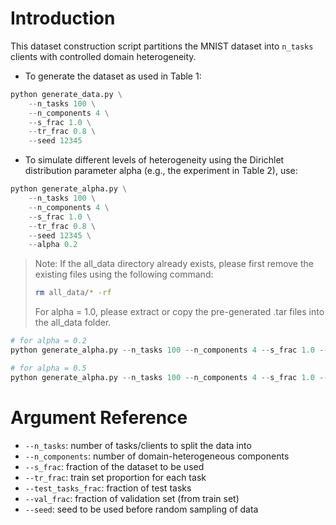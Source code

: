 # Introduction

This dataset construction script partitions the MNIST dataset into `n_tasks` clients with controlled domain heterogeneity.

- To generate the dataset as used in Table 1:

```python
python generate_data.py \
    --n_tasks 100 \
    --n_components 4 \
    --s_frac 1.0 \
    --tr_frac 0.8 \
    --seed 12345
```

- To simulate different levels of heterogeneity using the Dirichlet distribution parameter alpha (e.g., the experiment in Table 2), use:
  
```python
python generate_alpha.py \
    --n_tasks 100 \
    --n_components 4 \
    --s_frac 1.0 \
    --tr_frac 0.8 \
    --seed 12345 \
    --alpha 0.2
```

> Note: If the all_data directory already exists, please first remove the existing files using the following command:
> ```bash
> rm all_data/* -rf
> ```
> For alpha = 1.0, please extract or copy the pre-generated .tar files into the all_data folder.

```python
# for alpha = 0.2
python generate_alpha.py --n_tasks 100 --n_components 4 --s_frac 1.0 --tr_frac 0.8 --seed 12345 --alpha 0.2
```

```python
# for alpha = 0.5
python generate_alpha.py --n_tasks 100 --n_components 4 --s_frac 1.0 --tr_frac 0.8 --seed 12345 --alpha 0.5
```


# Argument Reference

- ```--n_tasks```: number of tasks/clients to split the data into
- ```--n_components```: number of domain-heterogeneous components 
- ```--s_frac```: fraction of the dataset to be used
- ```--tr_frac```: train set proportion for each task
- ```--test_tasks_frac```: fraction of test tasks
- ```--val_frac```: fraction of validation set (from train set)
- ```--seed```: seed to be used before random sampling of data